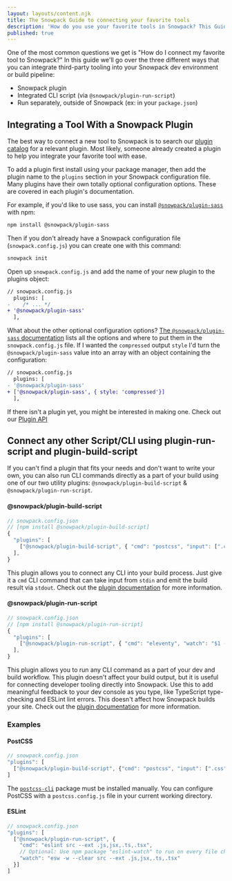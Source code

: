 ```yaml
---
layout: layouts/content.njk
title: The Snowpack Guide to connecting your favorite tools
description: 'How do you use your favorite tools in Snowpack? This Guide will help you get started'
published: true
---
```


One of the most common questions we get is "How do I connect my favorite tool to Snowpack?" In this guide we'll go over the three different ways that you can integrate third-party tooling into your Snowpack dev environment or build pipeline:

- Snowpack plugin
- Integrated CLI script (via `@snowpack/plugin-run-script`)
- Run separately, outside of Snowpack (ex: in your `package.json`)

## Integrating a Tool With a Snowpack Plugin

The best way to connect a new tool to Snowpack is to search our [plugin catalog](/plugins) for a relevant plugin. Most likely, someone already created a plugin to help you integrate your favorite tool with ease.

To add a plugin first install using your package manager, then add the plugin name to the `plugins` section in your Snowpack configuration file. Many plugins have their own totally optional configuration options. These are covered in each plugin's documentation.

For example, if you'd like to use sass, you can install [`@snowpack/plugin-sass`
](https://www.npmjs.com/package/@snowpack/plugin-sass) with npm:

```bash
npm install @snowpack/plugin-sass
```

Then if you don't already have a Snowpack configuration file (`snowpack.config.js`) you can create one with this command:

```bash
snowpack init
```

Open up `snowpack.config.js` and add the name of your new plugin to the plugins object:

```diff
// snowpack.config.js
  plugins: [
-    /* ... */
+ '@snowpack/plugin-sass'
  ],
```

What about the other optional configuration options? [The `@snowpack/plugin-sass` documentation](https://github.com/snowpackjs/snowpack/tree/main/plugins/plugin-sass) lists all the options and where to put them in the `snowpack.config.js` file. If I wanted the `compressed` output `style` I'd turn the `@snowpack/plugin-sass` value into an array with an object containing the configuration:

```diff
// snowpack.config.js
  plugins: [
- '@snowpack/plugin-sass'
+ ['@snowpack/plugin-sass', { style: 'compressed'}]
  ],
```

If there isn't a plugin yet, you might be interested in making one. Check out our [Plugin API](/reference/plugins)

## Connect any other Script/CLI using plugin-run-script and plugin-build-script

If you can't find a plugin that fits your needs and don't want to write your own, you can also run CLI commands directly as a part of your build using one of our two utility plugins: `@snowpack/plugin-build-script` & `@snowpack/plugin-run-script`.

#### @snowpack/plugin-build-script

```js
// snowpack.config.json
// [npm install @snowpack/plugin-build-script]
{
  "plugins": [
    ["@snowpack/plugin-build-script", { "cmd": "postcss", "input": [".css"], "output": [".css"]}]
  ],
}
```

This plugin allows you to connect any CLI into your build process. Just give it a `cmd` CLI command that can take input from `stdin` and emit the build result via `stdout`. Check out the [plugin documentation](https://github.com/snowpackjs/snowpack/tree/main/plugins/plugin-build-script) for more information.

#### @snowpack/plugin-run-script

```js
// snowpack.config.json
// [npm install @snowpack/plugin-run-script]
{
  "plugins": [
    ["@snowpack/plugin-run-script", { "cmd": "eleventy", "watch": "$1 --watch" }]
  ],
}
```

This plugin allows you to run any CLI command as a part of your dev and build workflow. This plugin doesn't affect your build output, but it is useful for connecting developer tooling directly into Snowpack. Use this to add meaningful feedback to your dev console as you type, like TypeScript type-checking and ESLint lint errors. This doesn't affect how Snowpack builds your site. Check out the [plugin documentation](https://github.com/snowpackjs/snowpack/tree/main/plugins/plugin-run-script) for more information.

### Examples

#### PostCSS

```js
// snowpack.config.json
"plugins": [
  ["@snowpack/plugin-build-script", {"cmd": "postcss", "input": [".css"], "output": [".css"]}]
]
```

The [`postcss-cli`](https://github.com/postcss/postcss-cli) package must be installed manually. You can configure PostCSS with a `postcss.config.js` file in your current working directory.

#### ESLint

```js
// snowpack.config.json
"plugins": [
  ["@snowpack/plugin-run-script", {
    "cmd": "eslint src --ext .js,jsx,.ts,.tsx",
    // Optional: Use npm package "eslint-watch" to run on every file change
    "watch": "esw -w --clear src --ext .js,jsx,.ts,.tsx"
  }]
]
```
